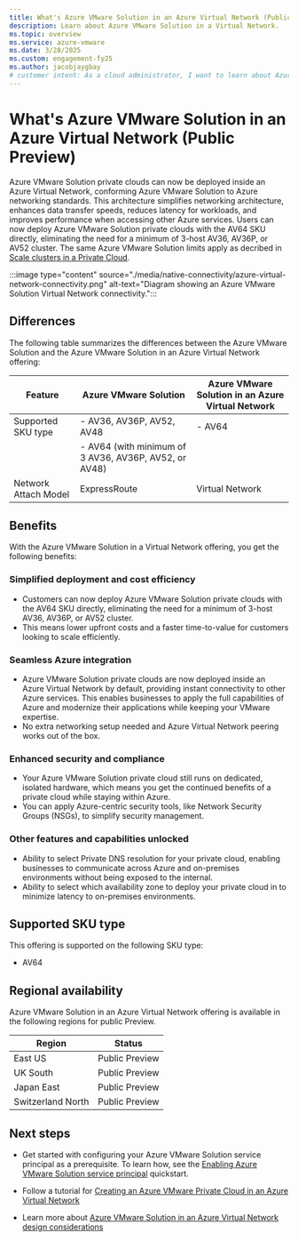 ```yaml
---
title: What's Azure VMware Solution in an Azure Virtual Network (Public Preview) 
description: Learn about Azure VMware Solution in a Virtual Network.
ms.topic: overview
ms.service: azure-vmware
ms.date: 3/28/2025
ms.custom: engagement-fy25
ms.author: jacobjaygbay
# customer intent: As a cloud administrator, I want to learn about Azure VMware Solution in a Virtual Network so that I can understand the features and benefits of this offering.
---
```


# What's Azure VMware Solution in an Azure Virtual Network (Public Preview) 

Azure VMware Solution private clouds can now be deployed inside an Azure Virtual Network, conforming Azure VMware Solution to Azure networking standards. This architecture simplifies networking architecture, enhances data transfer speeds, reduces latency for workloads, and improves performance when accessing other Azure services. Users can now deploy Azure VMware Solution private clouds with the AV64 SKU directly, eliminating the need for a minimum of 3-host AV36, AV36P, or AV52 cluster. The same Azure VMware Solution limits apply as decribed in [Scale clusters in a Private Cloud](tutorial-scale-private-cloud.md).

:::image type="content" source="./media/native-connectivity/azure-virtual-network-connectivity.png" alt-text="Diagram showing an Azure VMware Solution Virtual Network connectivity."::: 

## Differences

The following table summarizes the differences between the Azure VMware Solution and the Azure VMware Solution in an Azure Virtual Network offering:

| Feature               | Azure VMware Solution                          | Azure VMware Solution in an Azure Virtual Network |
|-----------------------|-----------------------------------------------|--------------------------------------------------|
| Supported SKU type    | - AV36, AV36P, AV52, AV48                     | - AV64                                           |
|                       | - AV64 (with minimum of 3 AV36, AV36P, AV52, or AV48) |                                                  |
| Network Attach Model  | ExpressRoute                                  | Virtual Network                                  |

## Benefits
With the Azure VMware Solution in a Virtual Network offering, you get the following benefits: 

### Simplified deployment and cost efficiency 
- Customers can now deploy Azure VMware Solution private clouds with the AV64 SKU directly, eliminating the need for a minimum of 3-host AV36, AV36P, or AV52 cluster. 
- This means lower upfront costs and a faster time-to-value for customers looking to scale efficiently. 

### Seamless Azure integration 
- Azure VMware Solution private clouds are now deployed inside an Azure Virtual Network by default, providing instant connectivity to other Azure services. This enables businesses to apply the full capabilities of Azure and modernize their applications while keeping your VMware expertise. 
- No extra networking setup needed and Azure Virtual Network peering works out of the box. 

### Enhanced security and compliance 
- Your Azure VMware Solution private cloud still runs on dedicated, isolated hardware, which means you get the continued benefits of a private cloud while staying within Azure. 
- You can apply Azure-centric security tools, like Network Security Groups (NSGs), to simplify security management. 

### Other features and capabilities unlocked 
- Ability to select Private DNS resolution for your private cloud, enabling businesses to communicate across Azure and on-premises environments without being exposed to the internal.  
- Ability to select which availability zone to deploy your private cloud in to minimize latency to on-premises environments. 

## Supported SKU type

This offering is supported on the following SKU type:
- AV64

## Regional availability

Azure VMware Solution in an Azure Virtual Network offering is available in the following regions for public Preview.

| Region | Status |
|--------|--------|
| East US | Public Preview |
| UK South | Public Preview |
| Japan East | Public Preview |
| Switzerland North | Public Preview |

## Next steps

- Get started with configuring your Azure VMware Solution service principal as a prerequisite. To learn how, see the [Enabling Azure VMware Solution service principal](native-first-party-principle-security.md) quickstart.
  
- Follow a tutorial for [Creating an Azure VMware Private Cloud in an Azure Virtual Network](native-create-azure-vmware-virtual-network-private-cloud.md)

- Learn more about [Azure VMware Solution in an Azure Virtual Network design considerations](native-network-design-consideration.md)
